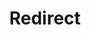 ﻿---
layout: src/layouts/Redirect.astro
title: Redirect
redirect: https://yamldoc.liuyan.wang/docs/security/authentication/googleapps-authentication
pubDate:  2023-01-01
navSearch: false
navSitemap: false
navMenu: false
---
